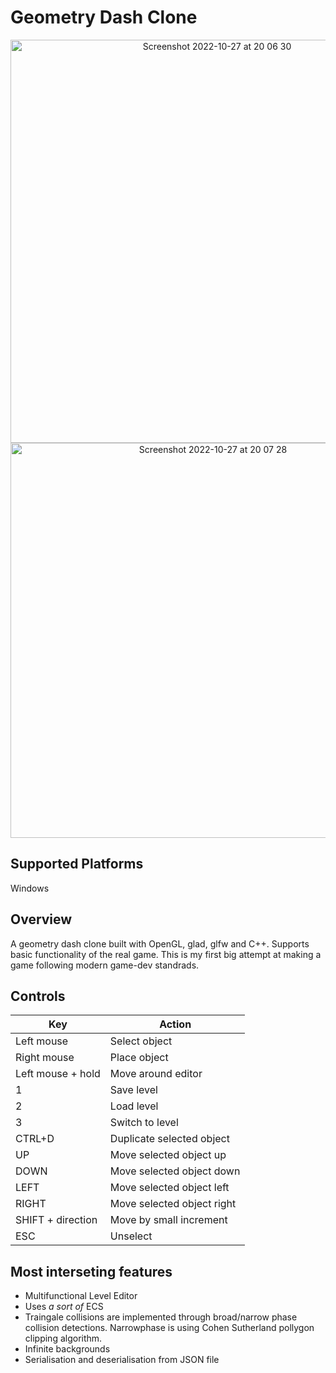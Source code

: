 # Geometry Dash Clone 
<p align="center">
<img width="645" alt="Screenshot 2022-10-27 at 20 06 30" src="https://user-images.githubusercontent.com/84919282/198377124-1cdf45a4-e9eb-437d-b4f3-5e67c2022019.png">
<img width="632" alt="Screenshot 2022-10-27 at 20 07 28" src="https://user-images.githubusercontent.com/84919282/198377306-52116b4b-0b95-4f87-bcac-e9acde19a046.png">
</p>

## Supported Platforms
Windows

## Overview
A geometry dash clone built with OpenGL, glad, glfw and C++. Supports basic functionality of the real game. This is my first big attempt at making a game following modern game-dev standrads.

## Controls
| Key               | Action                     |
|-------------------|----------------------------|
| Left mouse        | Select object              |
| Right mouse       | Place object               |
| Left mouse + hold | Move around editor         |
| 1                 | Save level                 |
| 2                 | Load level                 |
| 3                 | Switch to level            |
| CTRL+D            | Duplicate selected object  |
| UP                | Move selected object up    |
| DOWN              | Move selected object down  |
| LEFT              | Move selected object left  |
| RIGHT             | Move selected object right |
| SHIFT + direction | Move by small increment    |
| ESC               | Unselect                   |



## Most interseting features
- Multifunctional Level Editor
- Uses *a sort of* ECS
- Traingale collisions are implemented through broad/narrow phase collision detections. Narrowphase is using Cohen Sutherland pollygon clipping algorithm.
- Infinite backgrounds
- Serialisation and deserialisation from JSON file
